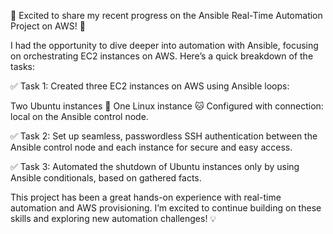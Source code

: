 🚀 Excited to share my recent progress on the Ansible Real-Time Automation Project on AWS! 🎉

I had the opportunity to dive deeper into automation with Ansible, focusing on orchestrating EC2 instances on AWS. Here’s a quick breakdown of the tasks:

✅ Task 1: Created three EC2 instances on AWS using Ansible loops:

Two Ubuntu instances 🐧
One Linux instance 🐱
Configured with connection: local on the Ansible control node.

✅ Task 2: Set up seamless, passwordless SSH authentication between the Ansible control node and each instance for secure and easy access.


✅ Task 3: Automated the shutdown of Ubuntu instances only by using Ansible conditionals, based on gathered facts.

This project has been a great hands-on experience with real-time automation and AWS provisioning. I’m excited to continue building on these skills and exploring new automation challenges! 💡

